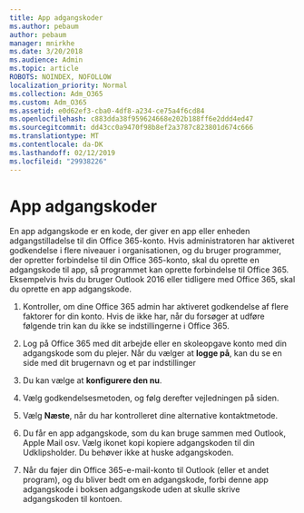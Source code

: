```yaml
---
title: App adgangskoder
ms.author: pebaum
author: pebaum
manager: mnirkhe
ms.date: 3/20/2018
ms.audience: Admin
ms.topic: article
ROBOTS: NOINDEX, NOFOLLOW
localization_priority: Normal
ms.collection: Adm_O365
ms.custom: Adm_O365
ms.assetid: e0d62ef3-cba0-4df8-a234-ce75a4f6cd84
ms.openlocfilehash: c883dda38f959624668e202b188ff6e2ddd4ed47
ms.sourcegitcommit: dd43cc0a9470f98b8ef2a3787c823801d674c666
ms.translationtype: MT
ms.contentlocale: da-DK
ms.lasthandoff: 02/12/2019
ms.locfileid: "29938226"
---
```

# <a name="app-passwords"></a>App adgangskoder

En app adgangskode er en kode, der giver en app eller enheden adgangstilladelse til din Office 365-konto. Hvis administratoren har aktiveret godkendelse i flere niveauer i organisationen, og du bruger programmer, der opretter forbindelse til din Office 365-konto, skal du oprette en adgangskode til app, så programmet kan oprette forbindelse til Office 365. Eksempelvis hvis du bruger Outlook 2016 eller tidligere med Office 365, skal du oprette en app adgangskode.
  
1. Kontroller, om dine Office 365 admin har aktiveret godkendelse af flere faktorer for din konto. Hvis de ikke har, når du forsøger at udføre følgende trin kan du ikke se indstillingerne i Office 365.
    
2. Log på Office 365 med dit arbejde eller en skoleopgave konto med din adgangskode som du plejer. Når du vælger at **logge på**, kan du se en side med dit brugernavn og et par indstillinger 
    
3. Du kan vælge at **konfigurere den nu**. 
    
4. Vælg godkendelsesmetoden, og følg derefter vejledningen på siden.
    
5. Vælg **Næste**, når du har kontrolleret dine alternative kontaktmetode. 
    
6. Du får en app adgangskode, som du kan bruge sammen med Outlook, Apple Mail osv. Vælg ikonet kopi kopiere adgangskoden til din Udklipsholder. Du behøver ikke at huske adgangskoden. 
    
7. Når du føjer din Office 365-e-mail-konto til Outlook (eller et andet program), og du bliver bedt om en adgangskode, forbi denne app adgangskode i boksen adgangskode uden at skulle skrive adgangskoden til kontoen. 
    


